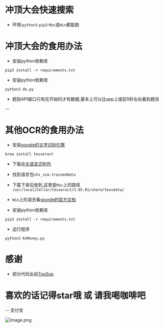 

# 冲顶大会快速搜索
- 环境:`python3` `pip3`  `Mac`或`Win`都能跑



# 冲顶大会的食用办法

- 安装python依赖库

```
pip3 install -r requirements.txt
```

- 安装python依赖库

```
python3 do.py
```

- 题目API接口只有在开始时才有数据,基本上可以比app上提前5秒左右看到题目  

--
# 其他OCR的食用办法

- 安装[google的文字识别引擎](https://github.com/tesseract-ocr/tesseract/wiki)

```
brew install tesseract
```

- 下载[中文语言识别包](https://github.com/tesseract-ocr/tessdata)
- 找到语言包`chi_sim.traineddata`
- 下载下来后放到,这里是`Mac`上的路径  
`/usr/local/Cellar/tesseract/3.05.01/share/tessdata/`
- `Win`上的请去看[google的官方文档](https://github.com/tesseract-ocr/tesseract/wiki)


- 安装python依赖库

```
pip3 install -r requirements.txt
```

- 运行程序

```
python3 KnMoney.py
```




# 感谢

- 部分代码出自[TopSup](https://github.com/Skyexu/TopSup)

# 喜欢的话记得star哦 或 请我喝咖啡吧

--
支付宝

![image.png](http://upload-images.jianshu.io/upload_images/1755091-b6dbc081dd54c2e1.png?imageMogr2/auto-orient/strip%7CimageView2/2/w/200)

